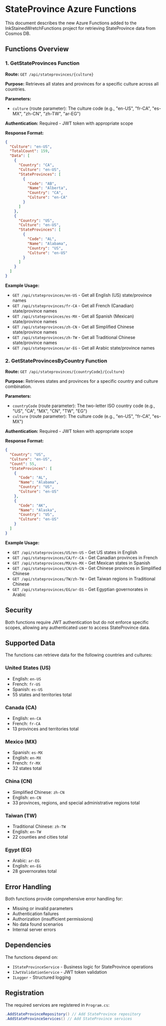 # StateProvince Azure Functions

This document describes the new Azure Functions added to the InkStainedWretchFunctions project for retrieving StateProvince data from Cosmos DB.

## Functions Overview

### 1. GetStateProvinces Function

**Route:** `GET /api/stateprovinces/{culture}`

**Purpose:** Retrieves all states and provinces for a specific culture across all countries.

**Parameters:**
- `culture` (route parameter): The culture code (e.g., "en-US", "fr-CA", "es-MX", "zh-CN", "zh-TW", "ar-EG")

**Authentication:** Required - JWT token with appropriate scope

**Response Format:**
```json
{
  "Culture": "en-US",
  "TotalCount": 159,
  "Data": [
    {
      "Country": "CA",
      "Culture": "en-US",
      "StateProvinces": [
        {
          "Code": "AB",
          "Name": "Alberta",
          "Country": "CA",
          "Culture": "en-CA"
        }
      ]
    },
    {
      "Country": "US",
      "Culture": "en-US", 
      "StateProvinces": [
        {
          "Code": "AL",
          "Name": "Alabama",
          "Country": "US",
          "Culture": "en-US"
        }
      ]
    }
  ]
}
```

**Example Usage:**
- `GET /api/stateprovinces/en-US` - Get all English (US) state/province names
- `GET /api/stateprovinces/fr-CA` - Get all French (Canadian) state/province names
- `GET /api/stateprovinces/es-MX` - Get all Spanish (Mexican) state/province names
- `GET /api/stateprovinces/zh-CN` - Get all Simplified Chinese state/province names
- `GET /api/stateprovinces/zh-TW` - Get all Traditional Chinese state/province names
- `GET /api/stateprovinces/ar-EG` - Get all Arabic state/province names

### 2. GetStateProvincesByCountry Function

**Route:** `GET /api/stateprovinces/{countryCode}/{culture}`

**Purpose:** Retrieves states and provinces for a specific country and culture combination.

**Parameters:**
- `countryCode` (route parameter): The two-letter ISO country code (e.g., "US", "CA", "MX", "CN", "TW", "EG")
- `culture` (route parameter): The culture code (e.g., "en-US", "fr-CA", "es-MX")

**Authentication:** Required - JWT token with appropriate scope

**Response Format:**
```json
{
  "Country": "US",
  "Culture": "en-US",
  "Count": 55,
  "StateProvinces": [
    {
      "Code": "AL",
      "Name": "Alabama",
      "Country": "US",
      "Culture": "en-US"
    },
    {
      "Code": "AK", 
      "Name": "Alaska",
      "Country": "US",
      "Culture": "en-US"
    }
  ]
}
```

**Example Usage:**
- `GET /api/stateprovinces/US/en-US` - Get US states in English
- `GET /api/stateprovinces/CA/fr-CA` - Get Canadian provinces in French
- `GET /api/stateprovinces/MX/es-MX` - Get Mexican states in Spanish
- `GET /api/stateprovinces/CN/zh-CN` - Get Chinese provinces in Simplified Chinese
- `GET /api/stateprovinces/TW/zh-TW` - Get Taiwan regions in Traditional Chinese
- `GET /api/stateprovinces/EG/ar-EG` - Get Egyptian governorates in Arabic

## Security

Both functions require JWT authentication but do not enforce specific scopes, allowing any authenticated user to access StateProvince data.

## Supported Data

The functions can retrieve data for the following countries and cultures:

### United States (US)
- English: `en-US`
- French: `fr-US`
- Spanish: `es-US`
- 55 states and territories total

### Canada (CA)  
- English: `en-CA`
- French: `fr-CA`
- 13 provinces and territories total

### Mexico (MX)
- Spanish: `es-MX`
- English: `en-MX`
- French: `fr-MX`
- 32 states total

### China (CN)
- Simplified Chinese: `zh-CN`
- English: `en-CN`
- 33 provinces, regions, and special administrative regions total

### Taiwan (TW)
- Traditional Chinese: `zh-TW`
- English: `en-TW`
- 22 counties and cities total

### Egypt (EG)
- Arabic: `ar-EG`
- English: `en-EG`
- 28 governorates total

## Error Handling

Both functions provide comprehensive error handling for:
- Missing or invalid parameters
- Authentication failures
- Authorization (insufficient permissions)
- No data found scenarios
- Internal server errors

## Dependencies

The functions depend on:
- `IStateProvinceService` - Business logic for StateProvince operations
- `IJwtValidationService` - JWT token validation
- `ILogger` - Structured logging

## Registration

The required services are registered in `Program.cs`:
```csharp
.AddStateProvinceRepository() // Add StateProvince repository
.AddStateProvinceServices() // Add StateProvince services
```